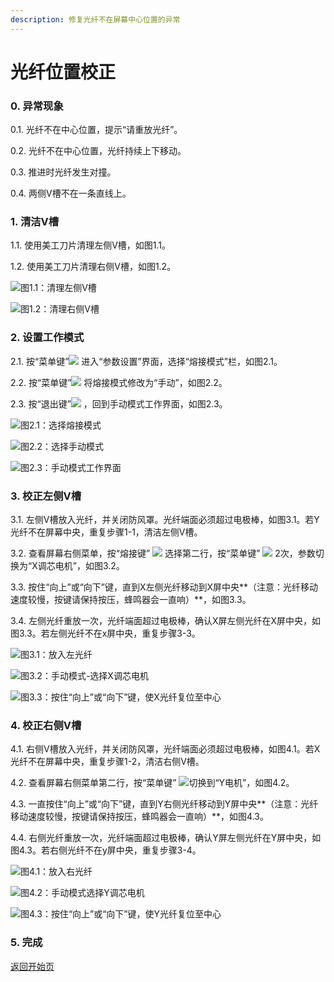 ```yaml
---
description: 修复光纤不在屏幕中心位置的异常
---
```


# 光纤位置校正

### 0. 异常现象

   0.1. 光纤不在中心位置，提示“请重放光纤”。

   0.2. 光纤不在中心位置，光纤持续上下移动。

   0.3. 推进时光纤发生对撞。

   0.4. 两侧V槽不在一条直线上。

### 1. 清洁V槽

   1.1. 使用美工刀片清理左侧V槽，如图1.1。

   1.2. 使用美工刀片清理右侧V槽，如图1.2。

![&#x56FE;1.1&#xFF1A;&#x6E05;&#x7406;&#x5DE6;&#x4FA7;V&#x69FD;](../.gitbook/assets/img_20210831_105018-640-360.png)

![&#x56FE;1.2&#xFF1A;&#x6E05;&#x7406;&#x53F3;&#x4FA7;V&#x69FD;](../.gitbook/assets/img_20210831_105114-640-360.png)

### 2. 设置工作模式

   2.1. 按“菜单键”![](../.gitbook/assets/menu-20.png) 进入“参数设置”界面，选择“熔接模式”栏，如图2.1。

   2.2. 按“菜单键”![](../.gitbook/assets/menu-20.png) 将熔接模式修改为“手动”，如图2.2。

   2.3. 按“退出键”![](../.gitbook/assets/exit-20.png) ，回到手动模式工作界面，如图2.3。

![&#x56FE;2.1&#xFF1A;&#x9009;&#x62E9;&#x7194;&#x63A5;&#x6A21;&#x5F0F;](../.gitbook/assets/image.png)

![&#x56FE;2.2&#xFF1A;&#x9009;&#x62E9;&#x624B;&#x52A8;&#x6A21;&#x5F0F;](../.gitbook/assets/xuan-ze-shou-dong-mo-shi-475272.png)

![&#x56FE;2.3&#xFF1A;&#x624B;&#x52A8;&#x6A21;&#x5F0F;&#x5DE5;&#x4F5C;&#x754C;&#x9762;](../.gitbook/assets/shou-dong-mo-shi-cai-dan-475272.png)

### 3. 校正左侧V槽

   3.1. 左侧V槽放入光纤，并关闭防风罩。光纤端面必须超过电极棒，如图3.1。若Y光纤不在屏幕中央，重复步骤1-1，清洁左侧V槽。

   3.2. 查看屏幕右侧菜单，按“熔接键” ![](../.gitbook/assets/set-20.png) 选择第二行，按“菜单键” ![](../.gitbook/assets/menu-20.png) 2次，参数切换为“X调芯电机”，如图3.2。

   3.3. 按住“向上”或“向下”键，直到X左侧光纤移动到X屏中央**（注意：光纤移动速度较慢，按键请保持按压，蜂鸣器会一直响）**，如图3.3。

   3.4. 左侧光纤重放一次，光纤端面超过电极棒，确认X屏左侧光纤在X屏中央，如图3.3。若左侧光纤不在x屏中央，重复步骤3-3。

![&#x56FE;3.1&#xFF1A;&#x653E;&#x5165;&#x5DE6;&#x5149;&#x7EA4;](../.gitbook/assets/img_20210831_105258-640-360.png)

![&#x56FE;3.2&#xFF1A;&#x624B;&#x52A8;&#x6A21;&#x5F0F;-&#x9009;&#x62E9;X&#x8C03;&#x82AF;&#x7535;&#x673A;](../.gitbook/assets/shou-dong-mo-shi-xuan-zextiao-xin-dian-ji-475272.png)

![&#x56FE;3.3&#xFF1A;&#x6309;&#x4F4F;&#x201C;&#x5411;&#x4E0A;&#x201D;&#x6216;&#x201C;&#x5411;&#x4E0B;&#x201D;&#x952E;&#xFF0C;&#x4F7F;X&#x5149;&#x7EA4;&#x590D;&#x4F4D;&#x81F3;&#x4E2D;&#x5FC3;](../.gitbook/assets/shou-dong-mo-shixwan-cheng-fu-wei-475272.png)

### 4. 校正右侧V槽

   4.1. 右侧V槽放入光纤，并关闭防风罩，光纤端面必须超过电极棒，如图4.1。若X光纤不在屏幕中央，重复步骤1-2，清洁右侧V槽。

   4.2. 查看屏幕右侧菜单第二行，按“菜单键” ![](../.gitbook/assets/menu-20.png)切换到“Y电机”，如图4.2。

   4.3. 一直按住“向上”或“向下”键，直到Y右侧光纤移动到Y屏中央**（注意：光纤移动速度较慢，按键请保持按压，蜂鸣器会一直响）**，如图4.3。

   4.4. 右侧光纤重放一次，光纤端面超过电极棒，确认Y屏左侧光纤在Y屏中央，如图4.3。若右侧光纤不在y屏中央，重复步骤3-4。

![&#x56FE;4.1&#xFF1A;&#x653E;&#x5165;&#x53F3;&#x5149;&#x7EA4;](../.gitbook/assets/img_20210831_105438-640-360.jpg)

![&#x56FE;4.2&#xFF1A;&#x624B;&#x52A8;&#x6A21;&#x5F0F;&#x9009;&#x62E9;Y&#x8C03;&#x82AF;&#x7535;&#x673A;](../.gitbook/assets/shou-dong-mo-shi-xuan-zeytiao-xin-dian-ji-475272.png)

![&#x56FE;4.3&#xFF1A;&#x6309;&#x4F4F;&#x201C;&#x5411;&#x4E0A;&#x201D;&#x6216;&#x201C;&#x5411;&#x4E0B;&#x201D;&#x952E;&#xFF0C;&#x4F7F;Y&#x5149;&#x7EA4;&#x590D;&#x4F4D;&#x81F3;&#x4E2D;&#x5FC3;](../.gitbook/assets/shou-dong-mo-shiywan-cheng-fu-wei-.png)

### 5. 完成



[返回开始页](../)

